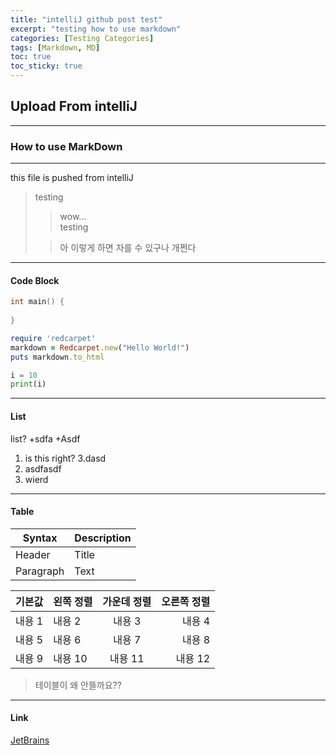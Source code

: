 ```yaml
---
title: "intelliJ github post test"
excerpt: "testing how to use markdown"
categories: [Testing Categories]
tags: [Markdown, MD]
toc: true
toc_sticky: true
---
```


## Upload From intelliJ
***
### How to use MarkDown
***
this file is pushed from intelliJ
>testing
> >wow...</br>
> >testing
> 
> >아 이렇게 하면 자를 수 있구나 개쩐다

***

#### Code Block
```cpp
int main() {
  
}
```



```ruby
require 'redcarpet'
markdown = Redcarpet.new("Hello World!")
puts markdown.to_html
```

~~~python
i = 10
print(i)
~~~

***
#### List
list?
+sdfa
+Asdf

1. is this right?
3.dasd
2. asdfasdf
3. wierd

***
#### Table
| Syntax    |Description|
|-----------|---|
| Header    | Title     |
| Paragraph | Text      |

|기본값|왼쪽 정렬|가운데 정렬|오른쪽 정렬|
|---|:---|:---:|---:|
|내용 1|내용 2|내용 3|내용 4|
|내용 5|내용 6|내용 7|내용 8|
|내용 9|내용 10|내용 11|내용 12|


> 테이블이 왜 안뜰까요??

***
#### Link
[JetBrains](https://www.jetbrains.com)
